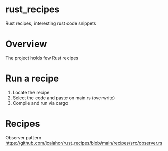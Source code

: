 # rust_recipes
Rust recipes, interesting rust code snippets

# Overview
The project holds few Rust recipes

# Run a recipe
1) Locate the recipe
2) Select the code and paste on main.rs (overwrite)
3) Compile and run via cargo

# Recipes
Observer pattern
https://github.com/jcalahor/rust_recipes/blob/main/recipes/src/observer.rs
